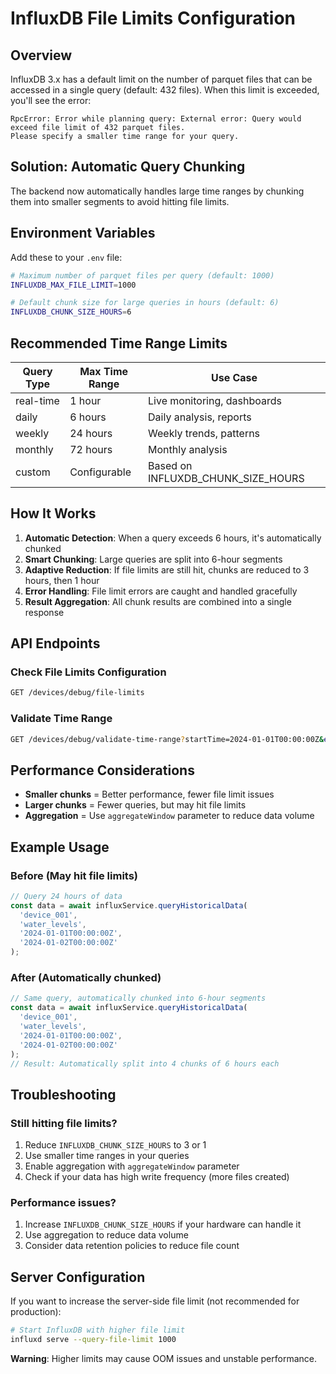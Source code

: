 # InfluxDB File Limits Configuration

## Overview

InfluxDB 3.x has a default limit on the number of parquet files that can be accessed in a single query (default: 432 files). When this limit is exceeded, you'll see the error:

```
RpcError: Error while planning query: External error: Query would exceed file limit of 432 parquet files. 
Please specify a smaller time range for your query.
```

## Solution: Automatic Query Chunking

The backend now automatically handles large time ranges by chunking them into smaller segments to avoid hitting file limits.

## Environment Variables

Add these to your `.env` file:

```bash
# Maximum number of parquet files per query (default: 1000)
INFLUXDB_MAX_FILE_LIMIT=1000

# Default chunk size for large queries in hours (default: 6)
INFLUXDB_CHUNK_SIZE_HOURS=6
```

## Recommended Time Range Limits

| Query Type | Max Time Range | Use Case |
|------------|----------------|----------|
| real-time  | 1 hour         | Live monitoring, dashboards |
| daily      | 6 hours        | Daily analysis, reports |
| weekly     | 24 hours       | Weekly trends, patterns |
| monthly    | 72 hours       | Monthly analysis |
| custom     | Configurable    | Based on INFLUXDB_CHUNK_SIZE_HOURS |

## How It Works

1. **Automatic Detection**: When a query exceeds 6 hours, it's automatically chunked
2. **Smart Chunking**: Large queries are split into 6-hour segments
3. **Adaptive Reduction**: If file limits are still hit, chunks are reduced to 3 hours, then 1 hour
4. **Error Handling**: File limit errors are caught and handled gracefully
5. **Result Aggregation**: All chunk results are combined into a single response

## API Endpoints

### Check File Limits Configuration
```bash
GET /devices/debug/file-limits
```

### Validate Time Range
```bash
GET /devices/debug/validate-time-range?startTime=2024-01-01T00:00:00Z&endTime=2024-01-02T00:00:00Z&queryType=daily
```

## Performance Considerations

- **Smaller chunks** = Better performance, fewer file limit issues
- **Larger chunks** = Fewer queries, but may hit file limits
- **Aggregation** = Use `aggregateWindow` parameter to reduce data volume

## Example Usage

### Before (May hit file limits)
```typescript
// Query 24 hours of data
const data = await influxService.queryHistoricalData(
  'device_001',
  'water_levels',
  '2024-01-01T00:00:00Z',
  '2024-01-02T00:00:00Z'
);
```

### After (Automatically chunked)
```typescript
// Same query, automatically chunked into 6-hour segments
const data = await influxService.queryHistoricalData(
  'device_001',
  'water_levels',
  '2024-01-01T00:00:00Z',
  '2024-01-02T00:00:00Z'
);
// Result: Automatically split into 4 chunks of 6 hours each
```

## Troubleshooting

### Still hitting file limits?
1. Reduce `INFLUXDB_CHUNK_SIZE_HOURS` to 3 or 1
2. Use smaller time ranges in your queries
3. Enable aggregation with `aggregateWindow` parameter
4. Check if your data has high write frequency (more files created)

### Performance issues?
1. Increase `INFLUXDB_CHUNK_SIZE_HOURS` if your hardware can handle it
2. Use aggregation to reduce data volume
3. Consider data retention policies to reduce file count

## Server Configuration

If you want to increase the server-side file limit (not recommended for production):

```bash
# Start InfluxDB with higher file limit
influxd serve --query-file-limit 1000
```

**Warning**: Higher limits may cause OOM issues and unstable performance.
